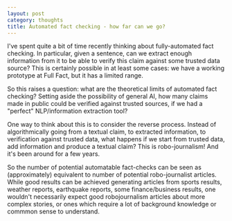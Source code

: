 ```yaml
---
layout: post
category: thoughts
title: Automated fact checking - how far can we go?
---
```


I've spent quite a bit of time recently thinking about fully-automated fact checking. In particular, given a sentence, can we extract enough information from it to be able to verify this claim against some trusted data source? This is certainly possible in at least some cases: we have a working prototype at Full Fact, but it has a limited range.

So this raises a question: what are the theoretical limits of automated fact checking? Setting aside the possibility of general AI, how many claims made in public could be verified against trusted sources, if we had a "perfect" NLP/information extraction tool? 

One way to think about this is to consider the reverse process. Instead of algorithmically going from a textual claim, to extracted information, to verification against trusted data, what happens if we start from trusted data, add information and produce a textual claim? This is robo-journalism! And it's been around for a few years.

So the number of potential automatable fact-checks can be seen as (approximately) equivalent to number of potential robo-journalist articles. While good results can be achieved generating articles from sports results, weather reports, earthquake reports, some finance/business results, one wouldn't necessarily expect good robojournalism articles about more complex stories, or ones which require a lot of background knowledge or commmon sense to understand.  